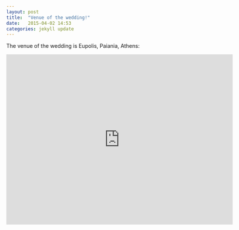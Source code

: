 ```yaml
---
layout: post
title:  "Venue of the wedding!"
date:   2015-04-02 14:53
categories: jekyll update
---
```

The venue of the wedding is Eupolis, Paiania, Athens:

<iframe src="https://www.google.com/maps/embed?pb=!1m14!1m8!1m3!1d3146.333939695815!2d23.864815!3d37.945988!3m2!1i1024!2i768!4f13.1!3m3!1m2!1s0x14a190b67161cfd5%3A0x6d88eed12407f41c!2zzqDOv867z4XPh8-Oz4HOv8-CIM6Vz43PgM6_zrvOuc-C!5e0!3m2!1sen!2suk!4v1427982554818" width="600" height="450" frameborder="0" style="border:0"></iframe>
